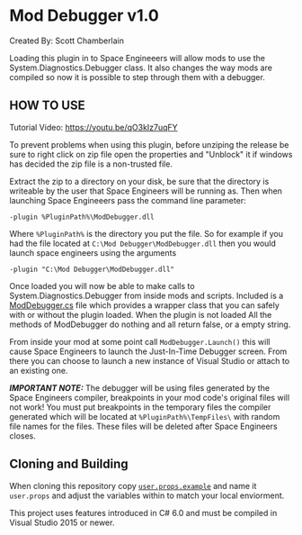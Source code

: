 # Mod Debugger v1.0
Created By: Scott Chamberlain

Loading this plugin in to Space Engineeers will allow mods to use the 
System.Diagnostics.Debugger class. It also changes the way mods are compiled 
so now it is possible to step through them with a debugger.

## HOW TO USE

Tutorial Video: https://youtu.be/qO3kIz7uqFY

To prevent problems when using this plugin, before unziping the release be 
sure to right click on zip file open the properties and "Unblock" it if windows 
has decided the zip file is a non-trusted file.

Extract the zip to a directory on your disk, be sure that the directory is
writeable by the user that Space Engineers will be running as. Then when 
launching Space Engineeers pass the command line parameter:

    -plugin %PluginPath%\ModDebugger.dll

Where `%PluginPath%` is the directory you put the file. So for example if you 
had the file located at `C:\Mod Debugger\ModDebugger.dll` then you would launch 
space engineers using the arguments

    -plugin "C:\Mod Debugger\ModDebugger.dll"

Once loaded you will now be able to make calls to System.Diagnostics.Debugger
from inside mods and scripts. Included is a [ModDebugger.cs](ModDebugger.cs) file 
which provides a wrapper class that you can safely with or without the plugin
loaded. When the plugin is not loaded All the methods of ModDebugger do 
nothing and all return false, or a empty string.

From inside your mod at some point call `ModDebugger.Launch()` this will cause
Space Engineers to launch the Just-In-Time Debugger screen. From there you can
choose to launch a new instance of Visual Studio or attach to an existing one.

***IMPORTANT NOTE:*** The debugger will be using files generated by the Space 
Engineers compiler, breakpoints in your mod code's original files will not 
work! You must put breakpoints in the temporary files the compiler generated 
which will be located at `%PluginPath%\TempFiles\` with random file names for 
the files. These files will be deleted after Space Engineers closes.

## Cloning and Building
When cloning this repository copy [`user.props.example`](user.props.example) and name it `user.props` and adjust the variables within to match your local enviorment.

This project uses features introduced in C# 6.0 and must be compiled in Visual Studio 2015 or newer.
